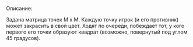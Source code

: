 Описание:

Задана матрица точек М х М. Каждую точку игрок (и его противник)
может закрасить в свой цвет. Ходят по очереди, побеждает тот, у кого первого его точки образуют
квадрат (возможно, повернутый под углом 45 градусов).
